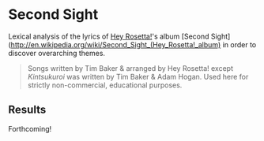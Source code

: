 Second Sight
============

Lexical analysis of the lyrics of [Hey Rosetta!](http://heyrosetta.com)'s album
[Second Sight](http://en.wikipedia.org/wiki/Second_Sight_(Hey_Rosetta!_album)
in order to discover overarching themes.

> Songs written by Tim Baker & arranged by Hey Rosetta! except *Kintsukuroi* was
> written by Tim Baker & Adam Hogan. Used here for strictly non-commercial,
> educational purposes.

Results
-------

Forthcoming!
